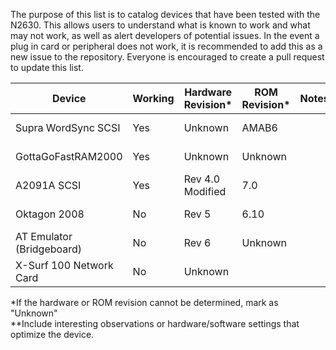 The purpose of this list is to catalog devices that have been tested with the N2630. This allows users to understand what is known to work and what may not work, as well as alert developers of potential issues. In the event a plug in card or peripheral does not work, it is recommended to add this as a new issue to the repository. Everyone is encouraged to create a pull request to update this list.

Device|Working|Hardware Revision*|ROM Revision*|Notes**|Date Reported
-|-|-|-|-|-
Supra WordSync SCSI|Yes|Unknown|AMAB6||March 2023
GottaGoFastRAM2000|Yes|Unknown|Unknown||March 2023
A2091A SCSI|Yes|Rev 4.0 Modified|7.0||March 2023
Oktagon 2008|No|Rev 5|6.10||September 2023
AT Emulator (Bridgeboard)|No|Rev 6|Unknown||September 2023
X-Surf 100 Network Card|No|Unknown|||September 2023

*If the hardware or ROM revision cannot be determined, mark as "Unknown"  
**Include interesting observations or hardware/software settings that optimize the device.

